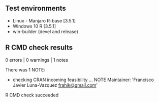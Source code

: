 ## Test environments
* Linux - Manjaro R-base [3.5.1]
* Windows 10 R [3.5.1]
* win-builder (devel and release)

## R CMD check results

0 errors | 0 warnings | 1 notes

There was 1 NOTE:
* checking CRAN incoming feasibility ... NOTE
Maintainer: 'Francisco Javier Luna-Vazquez <frahik@gmail.com>'

R CMD check succeeded
